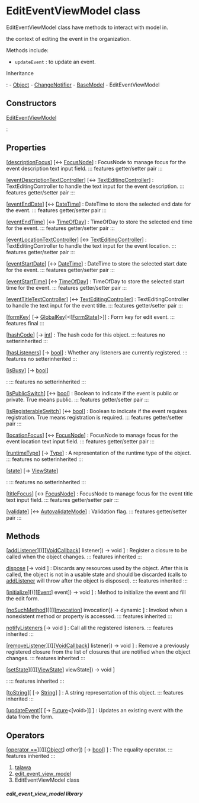 
<div>

# EditEventViewModel class

</div>


EditEventViewModel class have methods to interact with model in.

the context of editing the event in the organization.

Methods include:

-   `updateEvent` : to update an event.




Inheritance

:   -   [Object](https://api.flutter.dev/flutter/dart-core/Object-class.html)
    -   [ChangeNotifier](https://api.flutter.dev/flutter/foundation/ChangeNotifier-class.html)
    -   [BaseModel](../view_model_base_view_model/BaseModel-class.md)
    -   EditEventViewModel



## Constructors

[EditEventViewModel](../view_model_after_auth_view_models_event_view_models_edit_event_view_model/EditEventViewModel/EditEventViewModel.md)

:   



## Properties

[[descriptionFocus](../view_model_after_auth_view_models_event_view_models_edit_event_view_model/EditEventViewModel/descriptionFocus.md)] [↔ [FocusNode](https://api.flutter.dev/flutter/widgets/FocusNode-class.html)]
:   FocusNode to manage focus for the event description text input
    field.
    ::: features
    getter/setter pair
    :::

[[eventDescriptionTextController](../view_model_after_auth_view_models_event_view_models_edit_event_view_model/EditEventViewModel/eventDescriptionTextController.md)] [↔ [TextEditingController](https://api.flutter.dev/flutter/widgets/TextEditingController-class.html)]
:   TextEditingController to handle the text input for the event
    description.
    ::: features
    getter/setter pair
    :::

[[eventEndDate](../view_model_after_auth_view_models_event_view_models_edit_event_view_model/EditEventViewModel/eventEndDate.md)] [↔ [DateTime](https://api.flutter.dev/flutter/dart-core/DateTime-class.html)]
:   DateTime to store the selected end date for the event.
    ::: features
    getter/setter pair
    :::

[[eventEndTime](../view_model_after_auth_view_models_event_view_models_edit_event_view_model/EditEventViewModel/eventEndTime.md)] [↔ [TimeOfDay](https://api.flutter.dev/flutter/material/TimeOfDay-class.html)]
:   TimeOfDay to store the selected end time for the event.
    ::: features
    getter/setter pair
    :::

[[eventLocationTextController](../view_model_after_auth_view_models_event_view_models_edit_event_view_model/EditEventViewModel/eventLocationTextController.md)] [↔ [TextEditingController](https://api.flutter.dev/flutter/widgets/TextEditingController-class.html)]
:   TextEditingController to handle the text input for the event
    location.
    ::: features
    getter/setter pair
    :::

[[eventStartDate](../view_model_after_auth_view_models_event_view_models_edit_event_view_model/EditEventViewModel/eventStartDate.md)] [↔ [DateTime](https://api.flutter.dev/flutter/dart-core/DateTime-class.html)]
:   DateTime to store the selected start date for the event.
    ::: features
    getter/setter pair
    :::

[[eventStartTime](../view_model_after_auth_view_models_event_view_models_edit_event_view_model/EditEventViewModel/eventStartTime.md)] [↔ [TimeOfDay](https://api.flutter.dev/flutter/material/TimeOfDay-class.html)]
:   TimeOfDay to store the selected start time for the event.
    ::: features
    getter/setter pair
    :::

[[eventTitleTextController](../view_model_after_auth_view_models_event_view_models_edit_event_view_model/EditEventViewModel/eventTitleTextController.md)] [↔ [TextEditingController](https://api.flutter.dev/flutter/widgets/TextEditingController-class.html)]
:   TextEditingController to handle the text input for the event title.
    ::: features
    getter/setter pair
    :::

[[formKey](../view_model_after_auth_view_models_event_view_models_edit_event_view_model/EditEventViewModel/formKey.md)] [→ [GlobalKey](https://api.flutter.dev/flutter/widgets/GlobalKey-class.html)[\<[[FormState](https://api.flutter.dev/flutter/widgets/FormState-class.html)]\>]]
:   Form key for edit event.
    ::: features
    final
    :::

[[hashCode](https://api.flutter.dev/flutter/dart-core/Object/hashCode.html)] [→ [int](https://api.flutter.dev/flutter/dart-core/int-class.html)]
:   The hash code for this object.
    ::: features
    no setterinherited
    :::

[[hasListeners](https://api.flutter.dev/flutter/foundation/ChangeNotifier/hasListeners.html)] [→ [bool](https://api.flutter.dev/flutter/dart-core/bool-class.html)]
:   Whether any listeners are currently registered.
    ::: features
    no setterinherited
    :::

[[isBusy](../view_model_base_view_model/BaseModel/isBusy.md)] [→ [bool](https://api.flutter.dev/flutter/dart-core/bool-class.html)]

:   ::: features
    no setterinherited
    :::

[[isPublicSwitch](../view_model_after_auth_view_models_event_view_models_edit_event_view_model/EditEventViewModel/isPublicSwitch.md)] [↔ [bool](https://api.flutter.dev/flutter/dart-core/bool-class.html)]
:   Boolean to indicate if the event is public or private. True means
    public.
    ::: features
    getter/setter pair
    :::

[[isRegisterableSwitch](../view_model_after_auth_view_models_event_view_models_edit_event_view_model/EditEventViewModel/isRegisterableSwitch.md)] [↔ [bool](https://api.flutter.dev/flutter/dart-core/bool-class.html)]
:   Boolean to indicate if the event requires registration. True means
    registration is required.
    ::: features
    getter/setter pair
    :::

[[locationFocus](../view_model_after_auth_view_models_event_view_models_edit_event_view_model/EditEventViewModel/locationFocus.md)] [↔ [FocusNode](https://api.flutter.dev/flutter/widgets/FocusNode-class.html)]
:   FocusNode to manage focus for the event location text input field.
    ::: features
    getter/setter pair
    :::

[[runtimeType](https://api.flutter.dev/flutter/dart-core/Object/runtimeType.html)] [→ [Type](https://api.flutter.dev/flutter/dart-core/Type-class.html)]
:   A representation of the runtime type of the object.
    ::: features
    no setterinherited
    :::

[[state](../view_model_base_view_model/BaseModel/state.md)] [→ [ViewState](../enums_enums/ViewState.md)]

:   ::: features
    no setterinherited
    :::

[[titleFocus](../view_model_after_auth_view_models_event_view_models_edit_event_view_model/EditEventViewModel/titleFocus.md)] [↔ [FocusNode](https://api.flutter.dev/flutter/widgets/FocusNode-class.html)]
:   FocusNode to manage focus for the event title text input field.
    ::: features
    getter/setter pair
    :::

[[validate](../view_model_after_auth_view_models_event_view_models_edit_event_view_model/EditEventViewModel/validate.md)] [↔ [AutovalidateMode](https://api.flutter.dev/flutter/widgets/AutovalidateMode.html)]
:   Validation flag.
    ::: features
    getter/setter pair
    :::



## Methods

[[addListener](https://api.flutter.dev/flutter/foundation/ChangeNotifier/addListener.html)][([[[VoidCallback](https://api.flutter.dev/flutter/dart-ui/VoidCallback.md)] listener]) → void ]
:   Register a closure to be called when the object changes.
    ::: features
    inherited
    :::

[dispose](https://api.flutter.dev/flutter/foundation/ChangeNotifier/dispose.html) [→ void ]
:   Discards any resources used by the object. After this is called, the
    object is not in a usable state and should be discarded (calls to
    [addListener](https://api.flutter.dev/flutter/foundation/ChangeNotifier/addListener.md)
    will throw after the object is disposed).
    ::: features
    inherited
    :::

[[initialize](../view_model_after_auth_view_models_event_view_models_edit_event_view_model/EditEventViewModel/initialize.md)][([[[Event](../models_events_event_model/Event-class.md)] event]) → void ]
:   Method to initialize the event and fill the edit form.

[[noSuchMethod](https://api.flutter.dev/flutter/dart-core/Object/noSuchMethod.html)][([[[Invocation](https://api.flutter.dev/flutter/dart-core/Invocation-class.md)] invocation]) → dynamic ]
:   Invoked when a nonexistent method or property is accessed.
    ::: features
    inherited
    :::

[notifyListeners](https://api.flutter.dev/flutter/foundation/ChangeNotifier/notifyListeners.html) [→ void ]
:   Call all the registered listeners.
    ::: features
    inherited
    :::

[[removeListener](https://api.flutter.dev/flutter/foundation/ChangeNotifier/removeListener.html)][([[[VoidCallback](https://api.flutter.dev/flutter/dart-ui/VoidCallback.md)] listener]) → void ]
:   Remove a previously registered closure from the list of closures
    that are notified when the object changes.
    ::: features
    inherited
    :::

[[setState](../view_model_base_view_model/BaseModel/setState.md)][([[[ViewState](../enums_enums/ViewState.md)] viewState]) → void ]

:   ::: features
    inherited
    :::

[[toString](https://api.flutter.dev/flutter/dart-core/Object/toString.html)][ [→ [String](https://api.flutter.dev/flutter/dart-core/String-class.html)] ]
:   A string representation of this object.
    ::: features
    inherited
    :::

[[updateEvent](../view_model_after_auth_view_models_event_view_models_edit_event_view_model/EditEventViewModel/updateEvent.md)][ [→ [Future](https://api.flutter.dev/flutter/dart-core/Future-class.html)\<[void\>]] ]
:   Updates an existing event with the data from the form.



## Operators

[[operator ==](https://api.flutter.dev/flutter/dart-core/Object/operator_equals.html)][([[[Object](https://api.flutter.dev/flutter/dart-core/Object-class.md)] other]) [→ [bool](https://api.flutter.dev/flutter/dart-core/bool-class.html)] ]
:   The equality operator.
    ::: features
    inherited
    :::







1.  [talawa](../index.md)
2.  [edit_event_view_model](../view_model_after_auth_view_models_event_view_models_edit_event_view_model/)
3.  EditEventViewModel class

##### edit_event_view_model library







